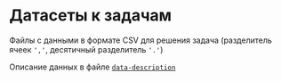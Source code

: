 # Датасеты к задачам
Файлы с данными в формате CSV для решения задача (разделитель ячеек `','`, десятичный разделитель `'.'`)

Описание данных в файле [`data-description`](https://github.com/artamonoff/econometrica/blob/main/econometrica-1/data-csv/data-description.md)
